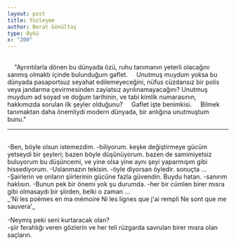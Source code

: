 ```yaml
---
layout: post
title: Yüzleşme
author: Berat Gönültaş
type: Öykü
x: "200"
---
```

<br/>
&nbsp;&nbsp;&nbsp;&nbsp;"Ayrıntılarla dönen bu dünyada özü, ruhu tanımanın yeterli olacağını sanmış olmaktı içinde bulunduğum gaflet.  
&nbsp;&nbsp;&nbsp;&nbsp;Unutmuş muydum yoksa bu dünyada pasaportsuz seyahat edilemeyeceğini, nüfus cüzdansız bir polis veya jandarma çevirmesinden zayiatsız ayrılınamayacağını? Unutmuş muydum ad soyad ve doğum tarihinin, ve tabi kimlik numarasının, hakkımızda sorulan ilk şeyler olduğunu?  
&nbsp;&nbsp;&nbsp;&nbsp;Gaflet işte benimkisi.  
&nbsp;&nbsp;&nbsp;&nbsp;Bilmek tanımaktan daha önemliydi modern dünyada, bir anlığına unutmuştum bunu."   
<br/>

---

<br/>
-Ben, böyle olsun istemezdim.  
-biliyorum. keşke değiştirmeye gücüm yetseydi bir şeyleri; bazen böyle düşünüyorum. bazen de samimiyetsiz buluyorum bu düşüncemi, ve yine olsa yine aynı şeyi yaparmışım gibi hissediyorum.  
-Uslanmazın tekisin.  
-öyle diyorsan öyledir. sonuçta ...  
-Şairlerin ve onların şiirlerinin gücüne fazla güvendin. Buydu hatan.  
-sanırım haklısın.  
-Bunun pek bir önemi yok şu durumda.  
-her bir cümlen birer mısra gibi olmasaydı bir şiirden, belki o zaman ...  

<br/>
_'Ni les poèmes en ma mémoire  
Ni les lignes que j'ai rempli  
Ne sont que me sauvera'_  
<br/>

-Neymiş peki seni kurtaracak olan?  
-şiir ferahlığı veren gözlerin ve her teli rüzgarda savrulan birer mısra olan saçların.  
